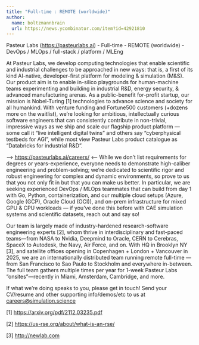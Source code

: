 ```yaml
---
title: "Full-time : REMOTE (worldwide)"
author:
  name: boltzmannbrain
  url: https://news.ycombinator.com/item?id=42921810
---
```

Pasteur Labs (<a href="https:&#x2F;&#x2F;pasteurlabs.ai" rel="nofollow">https:&#x2F;&#x2F;pasteurlabs.ai</a>) - Full-time - REMOTE (worldwide) - DevOps &#x2F; MLOps &#x2F; full-stack &#x2F; platform &#x2F; MLEng

At Pasteur Labs, we develop computing technologies that enable scientific and industrial challenges to be approached in new ways: that is, a first of its kind AI-native, developer-first platform for modeling &amp; simulation (M&amp;S). Our product aim is to enable in-silico playgrounds for human-machine teams experimenting and building in industrial R&amp;D, energy security, &amp; advanced manufacturing arenas. As a public-benefit for-profit startup, our mission is Nobel-Turing [1] technologies to advance science and society for all humankind. With venture funding and Fortune500 customers (+dozens more on the waitlist), we’re looking for ambitious, intellectually curious software engineers that can consistently contribute in non-trivial, impressive ways as we ship and scale our flagship product platform — some call it “live intelligent digital twins” and others say “cyberphysical testbeds for AGI”, while most view Pasteur Labs product catalogue as “Databricks for industrial R&amp;D”.

--&gt; <a href="https:&#x2F;&#x2F;pasteurlabs.ai&#x2F;careers&#x2F;" rel="nofollow">https:&#x2F;&#x2F;pasteurlabs.ai&#x2F;careers&#x2F;</a> &lt;-- While we don’t list requirements for degrees or years-experience, everyone needs to demonstrate high-caliber engineering and problem-solving; we’re dedicated to scientific rigor and robust engineering for complex and dynamic environments, so prove to us that you not only fit in but that you can make us better. In particular, we are seeking experienced DevOps &#x2F; MLOps teammates that can build from day 1 with Go, Python, containerization, and our multiple cloud setups (Azure, Google (GCP), Oracle Cloud (OCI)), and on-prem infrastructure for mixed GPU &amp; CPU workloads — if you&#x27;ve done this before with CAE simulation systems and scientific datasets, reach out and say so!

Our team is largely made of industry-hardened research-software engineering experts [2], whom thrive in interdisciplinary and fast-paced teams—from NASA to Nvidia, Deepmind to Oracle, CERN to Cerebras, SpaceX to Autodesk, the Navy, Air Force, and on. With HQ in Brooklyn NY [3], and satellite offices opening in Copenhagen + London + Vancouver in 2025, we are an internationally distributed team running remote full-time — from San Francisco to Sao Paulo to Stockholm and everywhere in-between. The full team gathers multiple times per year for 1-week Pasteur Labs “onsites”—recently in Miami, Amsterdam, Cambridge, and more.

If what we’re doing speaks to you, please get in touch! Send your CV&#x2F;resume and other supporting info&#x2F;demos&#x2F;etc to us at careers@simulation.science

[1] <a href="https:&#x2F;&#x2F;arxiv.org&#x2F;pdf&#x2F;2112.03235.pdf" rel="nofollow">https:&#x2F;&#x2F;arxiv.org&#x2F;pdf&#x2F;2112.03235.pdf</a>

[2] <a href="https:&#x2F;&#x2F;us-rse.org&#x2F;about&#x2F;what-is-an-rse&#x2F;" rel="nofollow">https:&#x2F;&#x2F;us-rse.org&#x2F;about&#x2F;what-is-an-rse&#x2F;</a>

[3] <a href="http:&#x2F;&#x2F;newlab.com" rel="nofollow">http:&#x2F;&#x2F;newlab.com</a>
<JobApplication />
